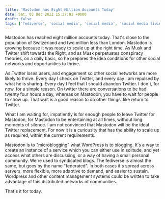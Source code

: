 ```yaml
---
title: 'Mastodon has Eight Million Accounts Today'
date: Sat, 03 Dec 2022 15:27:03 +0000
draft: false
tags: ['fediverse', 'social media', 'social media', 'social media living room', 'social network', 'social networking']
---
```


Mastodon has reached eight million accounts today. That's close to the population of Switzerland and two million less than London. Mastodon is growing because it was ready to scale up at the right time. As Musk and Twitter shift towards the Right, and as Musk perpetuates conspiracy theories, on a daily basis, so he prepares the idea conditions for other social networks and opportunities to thrive.

As Twitter loses users, and engagement so other social networks are more likely to thrive. Every day I check on Twitter, and every day I am repulsed by what he is sharing. Every day I feel that I should abandon Twitter. I don't, for now, for a simple reason. On twitter there are conversations to be had twenty four hours a day, whereas on Mastodon, you have to wait for people to show up. That wait is a good reason to do other things, like return to Twitter.

What I am waiting for, impatiently is for enough people to leave Twitter for Mastodon, for Mastodon to be entertaining at all times, without long moments of silence. I am not convinced that Mastodon will be the ideal Twitter replacement. For now it is a curiousity that has the ability to scale up as required, within the current requirements.

Mastodon is to "microblogging" what WordPress is to blogging. It's a way to create an instance of a service which you can either use in solitude, and yet access what others are discussing, or a way of having a small personal community. We're used to syndicated blogs. The fediverse is almost the same, but goes by the name "federated". In both cases it's spread across servers, more flexible, more adaptive to demand, and easier to sustain. Wordpress and other content management systems could be written to take advantage of this distributed networks of communities.

That's it for today.